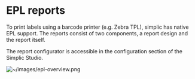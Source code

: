 # EPL reports

To print labels using a barcode printer (e.g. Zebra TPL), simplic has native EPL support. The reports consist of two components,
a report design and the report itself.

The report configurator is accessible in the configuration section of the Simplic Studio.

![~/images/epl-overview.png](~/images/epl-overview.png)



